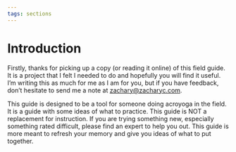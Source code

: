 ```yaml
---
tags: sections
---
```


# Introduction

Firstly, thanks for picking up a copy (or reading it online) of this
field guide. It is a project that I felt I needed to do and hopefully
you will find it useful. I’m writing this as much for me as I am for
you, but if you have feedback, don’t hesitate to send me a note at
<a href="mailto:zachary@zacharyc.com">zachary@zacharyc.com</a>.

This guide is designed to be a tool for someone doing acroyoga in the
field. It is a guide with some ideas of what to practice. This guide
is NOT a replacement for instruction. If you are trying something new,
especially something rated difficult, please find an expert to help
you out. This guide is more meant to refresh your memory and give you
ideas of what to put together.
